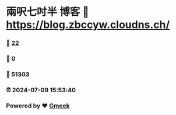 # 兩呎七吋半 博客 :link: https://blog.zbccyw.cloudns.ch/ 
### :page_facing_up: [22](https://blog.zbccyw.cloudns.ch//tag.html) 
### :speech_balloon: 0 
### :hibiscus: 51303 
### :alarm_clock: 2024-07-09 15:53:40 
### Powered by :heart: [Gmeek](https://github.com/Meekdai/Gmeek)

